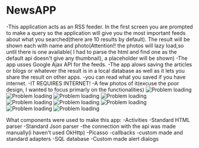 # NewsAPP
-This application acts as an RSS feeder. In the first screen you are prompted to make a query so the application
will give you the most important feeds about what you searched(there are 10 results by default). The result will be shown each with name and photo(Attention!! the photos will lazy load,so until there is one available( I had to parse the html and find one as the default api doesn't give any thumbnail), a placeholder will be shown)
-The app usses Google Ajax API for the feeds.
-The app alows saving the articles or blogs or whatever the result is in a local database as well as it lets you share the result on other apps.
-you can read what you saved if you have internet.
-IT REQUIRES INTERNET!
-A few photos of it(excuse the poor design, I wanted to focus primarly on the functionalities)
![Problem loading](https://github.com/raizen4/AndroidProgramming/blob/master/NewsApp/Capture%2B_2016-10-20-01-25-47.png)
![Problem loading](https://github.com/raizen4/AndroidProgramming/blob/master/NewsApp/Screenshot_2016-10-20-11-15-48.png)
![Problem loading](https://github.com/raizen4/AndroidProgramming/blob/master/NewsApp/Screenshot_2016-10-20-11-15-59.png)
![Problem loading](https://github.com/raizen4/AndroidProgramming/blob/master/NewsApp/Screenshot_2016-10-20-11-16-07.png)
![Problem loading](https://github.com/raizen4/AndroidProgramming/blob/master/NewsApp/Screenshot_2016-10-20-11-16-32.png)
![Problem loading](https://github.com/raizen4/AndroidProgramming/blob/master/NewsApp/Screenshot_2016-10-20-11-16-49.png)
![Problem loading](https://github.com/raizen4/AndroidProgramming/blob/master/NewsApp/Screenshot_2016-10-20-11-16-52.png)
![Problem loading](https://github.com/raizen4/AndroidProgramming/blob/master/NewsApp/Screenshot_2016-10-20-11-16-56.png)
![Problem loading](https://github.com/raizen4/AndroidProgramming/blob/master/NewsApp/Screenshot_2016-10-20-11-17-03.png)

What components were used to make this app:
-Activities
-Standard HTML parser
-Standard Json parser
-the connection with the api was made manually(i haven't used OkHttp)
-Picasso
-callbacks
-custom made and standard adapters
-SQL database
-Custom made alert dialogs
